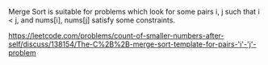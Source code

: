 Merge Sort is suitable for problems which look for some pairs i, j
such that i < j, and nums[i], nums[j] satisfy some constraints.

https://leetcode.com/problems/count-of-smaller-numbers-after-self/discuss/138154/The-C%2B%2B-merge-sort-template-for-pairs-'i'-'j'-problem
